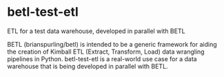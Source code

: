 # betl-test-etl
ETL for a test data warehouse, developed in parallel with BETL

BETL (brianspurling/betl) is intended to be a generic framework for aiding the creation of Kimball ETL (Extract, Transform, Load) data wrangling pipelines in Python. betl-test-etl is a real-world use case for a data warehouse that is being developed in parallel with BETL.

